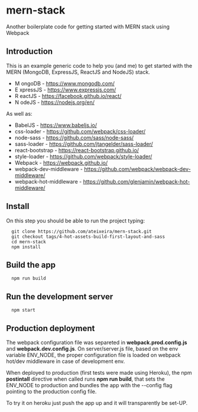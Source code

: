 # mern-stack
Another boilerplate code for getting started with MERN stack using Webpack

## Introduction
This is an example generic code to help you (and me) to get started with the MERN (MongoDB, ExpressJS, ReactJS and NodeJS) stack.

* M ongoDB - https://www.mongodb.com/
* E xpressJS - https://www.expressjs.com/
* R eactJS - https://facebook.github.io/react/
* N odeJS - https://nodejs.org/en/

As well as:

* BabelJS - https://www.babeljs.io/
* css-loader - https://github.com/webpack/css-loader/
* node-sass - https://github.com/sass/node-sass/
* sass-loader - https://github.com/jtangelder/sass-loader/
* react-bootstrap - https://react-bootstrap.github.io/
* style-loader - https://github.com/webpack/style-loader/
* Webpack - https://webpack.github.io/
* webpack-dev-middleware - https://github.com/webpack/webpack-dev-middleware/
* webpack-hot-middleware - https://github.com/glenjamin/webpack-hot-middleware/

## Install
On this step you should be able to run the project typing:
```
  git clone https://github.com/ateixeira/mern-stack.git
  git checkout tags/4-hot-assets-build-first-layout-and-sass
  cd mern-stack
  npm install
```
## Build the app
```
  npm run build
```
## Run the development server
```
  npm start
```
## Production deployment
The webpack configuration file was separeted in **webpack.prod.config.js** and **webpack.dev.config.js**. On server/server.js file, based on the env variable ENV_NODE, the proper configuration file is loaded on webpack hot/dev middleware in case of development env.

When deployed to production (first tests were made using Heroku), the npm **postintall** directive when called runs **npm run build**, that sets the ENV_NODE to production and bundles the app with the --config flag pointing to the production config file.

To try it on heroku just push the app up and it will transparently be set-UP.